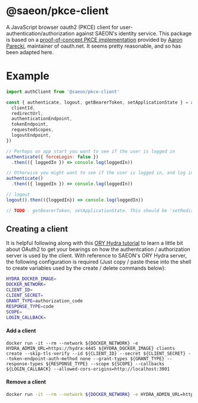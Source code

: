 # @saeon/pkce-client
A JavaScript browser oauth2 (PKCE) client for user-authentication/authorization against SAEON's identity service. This package is based on a [proof-of-concept PKCE implementation](https://github.com/aaronpk/pkce-vanilla-js) provided by [Aaron Parecki](https://github.com/aaronpk), maintainer of oauth.net. It seems pretty reasonable, and so has been adapted here.

# Example
```js
import authClient from '@saeon/pkce-client'

const { authenticate, logout, getBearerToken, setApplicationState } = authClient({
  clientId,
  redirectUrl,
  authenticationEndpoint,
  tokenEndpoint,
  requestedScopes,
  logoutEndpoint,
})

// Perhaps on app start you want to see if the user is logged in
authenticate({ forceLogin: false })
  .then(({ loggedIn }) => console.log(loggedIn))

// Otherwise you might want to see if the user is logged in, and log in if not (forceLogin defaults to true)
authenticate()
  .then(({ loggedIn }) => console.log(loggedIn))

// logout
logout().then(({loggedIn}) => console.log(loggedIn))

// TODO - getBearerToken, setApplicationState. This should be 'setRedirection'
```

## Creating a client
It is helpful following along with this [ORY Hydra tutorial](https://www.ory.sh/hydra/docs/5min-tutorial/) to learn a little bit about OAuth2 to get your bearings on how the authentcation / authorization server is used by the client. With reference to SAEON's ORY Hydra server, the following configuration is required (Just copy / paste these into the shell to create variables used by the create / delete commands below):

```sh
HYDRA_DOCKER_IMAGE=
DOCKER_NETWORK=
CLIENT_ID=
CLIENT_SECRET=
GRANT_TYPE=authorization_code
RESPONSE_TYPE=code
SCOPE=
LOGIN_CALLBACK=
```

#### Add a client
```
docker run -it --rm --network ${DOCKER_NETWORK} -e HYDRA_ADMIN_URL=https://hydra:4445 ${HYDRA_DOCKER_IMAGE} clients create --skip-tls-verify --id ${CLIENT_ID} --secret ${CLIENT_SECRET} --token-endpoint-auth-method none --grant-types ${GRANT_TYPE} --response-types ${RESPONSE_TYPE} --scope ${SCOPE} --callbacks ${LOGIN_CALLBACK} --allowed-cors-origins=http://localhost:3001
```

#### Remove a client
```sh
docker run -it --rm --network ${DOCKER_NETWORK} -e HYDRA_ADMIN_URL=https://hydra:4445 ${HYDRA_DOCKER_IMAGE} clients delete --skip-tls-verify ${CLIENT_ID}
```